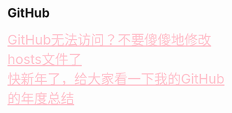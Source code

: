 <html>
<head>
    <meta charset="utf-8">
    <title>GitHub</title>
    <link rel="stylesheet" href="https://zhaobokai341.github.io/yangshi.css">
    <style>
        a{color:pink;font-size:30px;}
    </style>
</head>
<body>
<h1>GitHub</h1>
<a href="../GitHub/GitHub1/111" target="_blank">GitHub无法访问？不要傻傻地修改hosts文件了</a>
<br>
<a href="../GitHub/GitHub1/112" target="_blank">快新年了，给大家看一下我的GitHub的年度总结</a>
</body>
</html>

